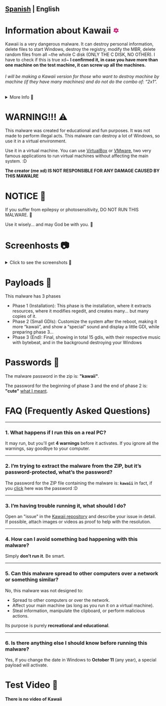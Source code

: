 ## [Spanish](README-ES.md) | English

# Information about Kawaii <img width="20" alt="Kawaii Logo" src="Assets/kawaii.png">
Kawaii is a very dangerous malware. It can destroy personal information, delete files to start Windows, destroy the registry, modify the MBR, delete random files from all ~the whole C disk (ONLY THE C DISK, NO OTHER). I have to check if this is true xd~ **I confirmed it, in case you have more than one machine on the test machine, it can screw up all the machines.**

###### I will be making a Kawaii version for those who want to destroy machine by machine (if they have many machines) and do not do the combo of: “2x1”.
<details>
  
<summary> More Info 📄 </summary>

  * Created by: Joseantonio3100 aka ItzMoon931
  * File type: exe  
  * Supported systems: Windows 7 and higher  
  * Programmed in: C# (Csharp)
  * Requirements: .Net Framework 4.0  
  * Destruction level: 11 (Because a 10 isn’t enough to describe how dangerous it is).  
  * Languages: Spanish and English (*Kawaii detects the language of your device, and sets itself to the detected language, if your computer does not have Spanish language, it will set the language to English, regardless of whether it is Korean or Japanese or any other language.*)
</details>

# WARNING!!! ⚠

This malware was created for educational and fun purposes. It was not made to perform illegal acts. This malware can destroy a lot of Windows, so use it in a virtual environment.

Use it in a virtual machine. You can use [VirtualBox](https://www.virtualbox.org/wiki/Downloads) or [VMware](https://www.vmware.com/products/desktop-hypervisor/workstation-and-fusion), two very famous applications to run virtual machines without affecting the main system. :D

**The creator (me xd) IS NOT RESPONSIBLE FOR ANY DAMAGE CAUSED BY THIS MAWALRE**

# NOTICE 📣
If you suffer from epilepsy or photosensitivity, DO NOT RUN THIS MALWARE. 👀

Use it wisely... and may God be with you. 🙏

# Screenhosts 📷
<details>
  
<summary> Click to see the screenshots 📄 </summary>

  <img width="500" alt="Payload1" src="Assets/Payload1.png"> <img width="500" alt="Payload2" src="Assets/Payload2.png"> 
  <img width="500" alt="Payload3" src="Assets/Payload3.png"> 
</details>

# Payloads 🔧
This malware has 3 phases

* Phase 1 (Installation):
  This phase is the installation, where it extracts resources, where it modifies regedit, and creates many... but many copies of it.
* Phase 2 (Small GDIs):
  Customize the system after the reboot, making it more “kawaii”, and show a “special” sound and display a little GDI, while preparing phase 3...
* Phase 3 (End):
  Final, showing in total 15 gdis, with their respective music with bytebeat, and in the background destroying your Windows
# Passwords 🔑

The malware password in the zip is: **"kawaii"**.

The password for the beginning of phase 3 and the end of phase 2 is: **"cute"** [what I meant](https://github.com/ItzMoon931/Kawaii/Assets/Fase3Password.png).
# FAQ (Frequently Asked Questions)

---

### 1. What happens if I run this on a real PC?  
It may run, but you'll get **4 warnings** before it activates. If you ignore all the warnings, say goodbye to your computer.  

---

### 2. I’m trying to extract the malware from the ZIP, but it’s password-protected, what’s the password?  
The password for the ZIP file containing the malware is: **`kawaii`** in fact, if you [click](#passwords-) here was the password :D 

---

### 3. I’m having trouble running it, what should I do?  
Open an "issue" in the [Kawaii repository](https://github.com/ItzMoon931/Kawaii) and describe your issue in detail.  
If possible, attach images or videos as proof to help with the resolution.  

---

### 4. How can I avoid something bad happening with this malware?  
Simply **don’t run it**. Be smart.  

---

### 5. Can this malware spread to other computers over a network or something similar?  
No, this malware was not designed to:  
- Spread to other computers or over the network.  
- Affect your main machine (as long as you run it on a virtual machine).  
- Steal information, manipulate the clipboard, or perform malicious actions.  

Its purpose is purely **recreational and educational**.  

---

### 6. Is there anything else I should know before running this malware?  
Yes, if you change the date in Windows to **October 11** (any year), a special payload will activate.  
# Test Video 📸

#### There is no video of Kawaii
